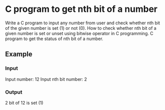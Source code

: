 # C program to get nth bit of a number

Write a C program to input any number from user and check whether nth bit of
the given number is set (1) or not (0). How to check whether nth bit of a given
number is set or unset using bitwise operator in C programming. C program to
get the status of nth bit of a number.

## Example

### Input

Input number: 12
Input nth bit number: 2

### Output

2 bit of 12 is set (1)
